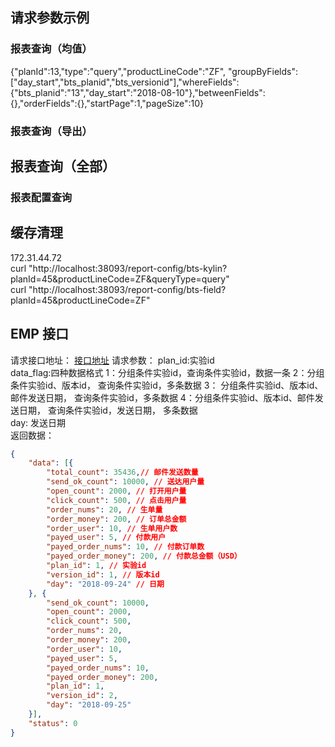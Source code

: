 ## 请求参数示例
### 报表查询（均值）
{"planId":13,"type":"query","productLineCode":"ZF", "groupByFields":["day_start","bts_planid","bts_versionid"],"whereFields":{"bts_planid":"13","day_start":"2018-08-10"},"betweenFields":{},"orderFields":{},"startPage":1,"pageSize":10}
### 报表查询（导出）

## 报表查询（全部）

### 报表配置查询

## 缓存清理
172.31.44.72<br>
curl "http://localhost:38093/report-config/bts-kylin?planId=45&productLineCode=ZF&queryType=query" <br>
curl "http://localhost:38093/report-config/bts-field?planId=45&productLineCode=ZF" <br>

## EMP 接口
请求接口地址：
[接口地址](http://ems.appinthestore.com.ems_auto_marketing.php5.egomsl.com/marketing/api-bts-email-info/get-email-order-info?module_name=marketing_email&plan_id=1&data_flag=3)
请求参数：
    plan_id:实验id <br>
    data_flag:四种数据格式 1：分组条件实验id，查询条件实验id，数据一条 2：分组条件实验id、版本id， 查询条件实验id，多条数据 3： 分组条件实验id、版本id、邮件发送日期， 查询条件实验id，多条数据 4：分组条件实验id、版本id、邮件发送日期， 查询条件实验id，发送日期， 多条数据
    <br>day: 发送日期<br>
返回数据：
```json
{
	"data": [{
	    "total_count": 35436,// 邮件发送数量
		"send_ok_count": 10000, // 送达用户量
		"open_count": 2000, // 打开用户量
		"click_count": 500, // 点击用户量
		"order_nums": 20, // 生单量
		"order_money": 200, // 订单总金额
		"order_user": 10, // 生单用户数
		"payed_user": 5, // 付款用户 
		"payed_order_nums": 10, // 付款订单数  
		"payed_order_money": 200, // 付款总金额（USD）
		"plan_id": 1, // 实验id
		"version_id": 1, // 版本id
		"day": "2018-09-24" // 日期
	}, {  
		"send_ok_count": 10000,
		"open_count": 2000,
		"click_count": 500,
		"order_nums": 20,
		"order_money": 200,
		"order_user": 10,
		"payed_user": 5,
		"payed_order_nums": 10,
		"payed_order_money": 200,
		"plan_id": 1,
		"version_id": 2,
		"day": "2018-09-25"
	}],
	"status": 0
}
```
